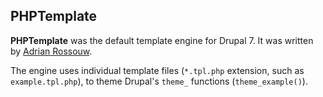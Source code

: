 ## PHPTemplate

**PHPTemplate** was the default template engine for Drupal 7. It was written by [Adrian Rossouw](https://www.drupal.org/user/1337/view).

The engine uses individual template files (`*.tpl.php` extension, such as `example.tpl.php`), to theme Drupal's `theme_` functions (`theme_example()`).
